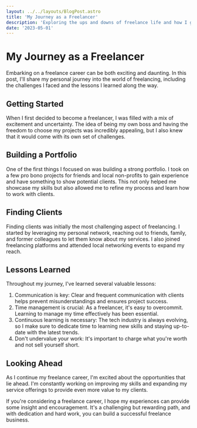 ```yaml
---
layout: ../../layouts/BlogPost.astro
title: 'My Journey as a Freelancer'
description: 'Exploring the ups and downs of freelance life and how I got started in this exciting career.'
date: '2023-05-01'
---
```


# My Journey as a Freelancer

Embarking on a freelance career can be both exciting and daunting. In this post, I'll share my personal journey into the world of freelancing, including the challenges I faced and the lessons I learned along the way.

## Getting Started

When I first decided to become a freelancer, I was filled with a mix of excitement and uncertainty. The idea of being my own boss and having the freedom to choose my projects was incredibly appealing, but I also knew that it would come with its own set of challenges.

## Building a Portfolio

One of the first things I focused on was building a strong portfolio. I took on a few pro bono projects for friends and local non-profits to gain experience and have something to show potential clients. This not only helped me showcase my skills but also allowed me to refine my process and learn how to work with clients.

## Finding Clients

Finding clients was initially the most challenging aspect of freelancing. I started by leveraging my personal network, reaching out to friends, family, and former colleagues to let them know about my services. I also joined freelancing platforms and attended local networking events to expand my reach.

## Lessons Learned

Throughout my journey, I've learned several valuable lessons:

1. Communication is key: Clear and frequent communication with clients helps prevent misunderstandings and ensures project success.
2. Time management is crucial: As a freelancer, it's easy to overcommit. Learning to manage my time effectively has been essential.
3. Continuous learning is necessary: The tech industry is always evolving, so I make sure to dedicate time to learning new skills and staying up-to-date with the latest trends.
4. Don't undervalue your work: It's important to charge what you're worth and not sell yourself short.

## Looking Ahead

As I continue my freelance career, I'm excited about the opportunities that lie ahead. I'm constantly working on improving my skills and expanding my service offerings to provide even more value to my clients.

If you're considering a freelance career, I hope my experiences can provide some insight and encouragement. It's a challenging but rewarding path, and with dedication and hard work, you can build a successful freelance business.